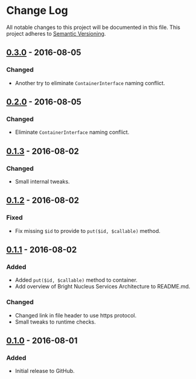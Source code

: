 # Change Log
All notable changes to this project will be documented in this file.
This project adheres to [Semantic Versioning](http://semver.org/).

## [0.3.0] - 2016-08-05
### Changed
- Another try to eliminate `ContainerInterface` naming conflict.

## [0.2.0] - 2016-08-05
### Changed
- Eliminate `ContainerInterface` naming conflict.

## [0.1.3] - 2016-08-02
### Changed
- Small internal tweaks.

## [0.1.2] - 2016-08-02
### Fixed
- Fix missing `$id` to provide to `put($id, $callable)` method.

## [0.1.1] - 2016-08-02
### Added
- Added `put($id, $callable)` method to container.
- Add overview of Bright Nucleus Services Architecture to README.md.

### Changed
- Changed link in file header to use https protocol.
- Small tweaks to runtime checks.

## [0.1.0] - 2016-08-01
### Added
- Initial release to GitHub.

[0.3.0]: https://github.com/brightnucleus/service-locator/compare/v0.2.0...v0.3.0
[0.2.0]: https://github.com/brightnucleus/service-locator/compare/v0.1.3...v0.2.0
[0.1.3]: https://github.com/brightnucleus/service-locator/compare/v0.1.2...v0.1.3
[0.1.2]: https://github.com/brightnucleus/service-locator/compare/v0.1.1...v0.1.2
[0.1.1]: https://github.com/brightnucleus/service-locator/compare/v0.1.0...v0.1.1
[0.1.0]: https://github.com/brightnucleus/service-locator/compare/v0.0.0...v0.1.0

